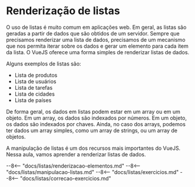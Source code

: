# Renderização de listas

O uso de listas é muito comum em aplicações web. Em geral, as listas são geradas a partir de dados que são obtidos de um servidor. Sempre que precisamos renderizar uma lista de dados, precisamos de um mecanismo que nos permita iterar sobre os dados e gerar um elemento para cada item da lista. O VueJS oferece uma forma simples de renderizar listas de dados.

Alguns exemplos de listas são:

- Lista de produtos
- Lista de usuários
- Lista de tarefas
- Lista de cidades
- Lista de países

De forma geral, os dados em listas podem estar em um array ou em um objeto. Em um array, os dados são indexados por números. Em um objeto, os dados são indexados por chaves. Ainda, no caso dos arrays, podemos ter dados um array simples, como um array de strings, ou um array de objetos.

A manipulação de listas é um dos recursos mais importantes do VueJS. Nessa aula, vamos aprender a renderizar listas de dados.

--8<-- "docs/listas/renderizacao-elementos.md"
--8<-- "docs/listas/manipulacao-listas.md"
--8<-- "docs/listas/exercicios.md"
--8<-- "docs/listas/correcao-exercicios.md"

